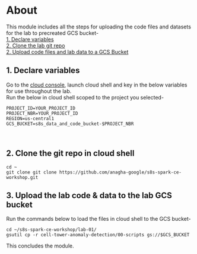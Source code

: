# About

This module includes all the steps for uploading the code files and datasets for the lab to precreated GCS bucket-<br>
[1. Declare variables](01-files-upload.md#1-declare-variables)<br>
[2. Clone the lab git repo](01-files-upload.md#2-clone-the-git-repo-in-cloud-shell)<br>
[2. Upload code files and lab data to a GCS Bucket](01-files-upload.md#3-upload-the-lab-code--data-to-the-lab-gcs-bucket)<br>

## 1. Declare variables

Go to the [cloud console](console.cloud.google.com), launch cloud shell and key in the below variables for use throughout the lab.  
Run the below in cloud shell scoped to the project you selected-

```
PROJECT_ID=YOUR_PROJECT_ID
PROJECT_NBR=YOUR_PROJECT_ID
REGION=us-central1
GCS_BUCKET=s8s_data_and_code_bucket-$PROJECT_NBR
```
<br>

## 2. Clone the git repo in cloud shell

```
cd ~
git clone git clone https://github.com/anagha-google/s8s-spark-ce-workshop.git
```

## 3. Upload the lab code & data to the lab GCS bucket

Run the commands below to load the files in cloud shell to the GCS bucket-
```
cd ~/s8s-spark-ce-workshop/lab-01/
gsutil cp -r cell-tower-anomaly-detection/00-scripts gs://$GCS_BUCKET
```

This concludes the module.
